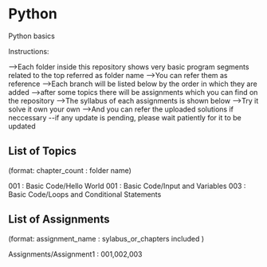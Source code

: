 # Python
Python basics

Instructions:

-->Each folder inside this repository shows very basic program segments related to the top referred as folder name
-->You can refer them as reference
-->Each branch will be listed below by the order in which they are added
-->after some topics there will be assignments which you can find on the repository
-->The syllabus of each assignments is shown below
-->Try it solve it own your own
-->And you can refer the uploaded solutions if neccessary
--if any update is pending, please wait patiently for it to be updated







List of Topics
--------------

(format: chapter_count : folder name)

001 : Basic Code/Hello World
001 : Basic Code/Input and Variables
003 : Basic Code/Loops and Conditional Statements



List of Assignments
-------------------

(format: assignment_name : sylabus_or_chapters included )

Assignments/Assignment1 : 001,002,003



















